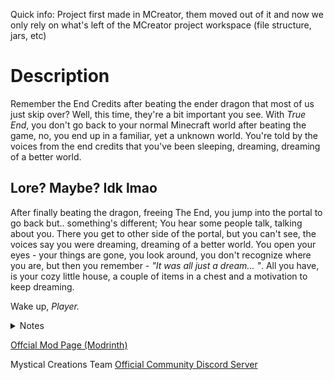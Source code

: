 Quick info: Project first made in MCreator, them moved out of it and now we only rely on what's left of the MCreator project workspace (file structure, jars, etc)

# Description
Remember the End Credits after beating the ender dragon that most of us just skip over? Well, this time, they're a bit important you see.
With *True End*, you don't go back to your normal Minecraft world after beating the game, no, you end up in a familiar, yet a unknown world. You're told by the voices from the end credits that you've been sleeping, dreaming, dreaming of a better world.

## Lore? Maybe? Idk lmao
After finally beating the dragon, freeing The End, you jump into the portal to go back but.. something's different;
You hear some people talk, talking about you.
There you get to other side of the portal, but you can't see, the voices say you were dreaming, dreaming of a better world.
You open your eyes - your things are gone, you look around, you don't recognize where you are, but then you remember - *"It was all just a dream... "*.
All you have, is your cozy little house, a couple of items in a chest and a motivation to keep dreaming.


Wake up, *Player.*

<details>
<summary>Notes</summary>
Inventory can/can't be disabled with gamerule "clearDreamItems", it's set to true by default, you can disable it by setting it to false.
</details>

[Offcial Mod Page (Modrinth)](https://modrinth.com/mod/true_end)

Mystical Creations Team [Official Community Discord Server](https://discord.gg/7D7CpcvgcA)
